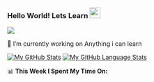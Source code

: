 ### Hello World! Lets Learn <img src="https://media.giphy.com/media/hvRJCLFzcasrR4ia7z/giphy.gif" width="25px">


![](https://visitor-badge.glitch.me/badge?page_id=Appdev33.Appdev33)
<!--
**Appdev33/Appdev33** is a ✨ _special_ ✨ repository because its `README.md` (this file) appears on your GitHub profile.

Here are some ideas to get you started:

 
  
  
- 🌱 I’m currently learning ...
- 👯 I’m looking to collaborate on ...
- 🤔 I’m looking for help with ...
- 💬 Ask me about ...
- 📫 How to reach me: ...
- 😄 Pronouns: ...
- ⚡ Fun fact: ...-->

 🔭 I’m currently working on Anything i can learn





[![My GitHub Stats](https://github-readme-stats.vercel.app/api/?username=Appdev33&count_private=true&theme=tokyonight&showicons=true)]()
[![My GitHub Language Stats](https://github-readme-stats.vercel.app/api/top-langs/?username=Appdev33&langs_count=6&theme=tokyonight)]()


📊 **This Week I Spent My Time On:**

